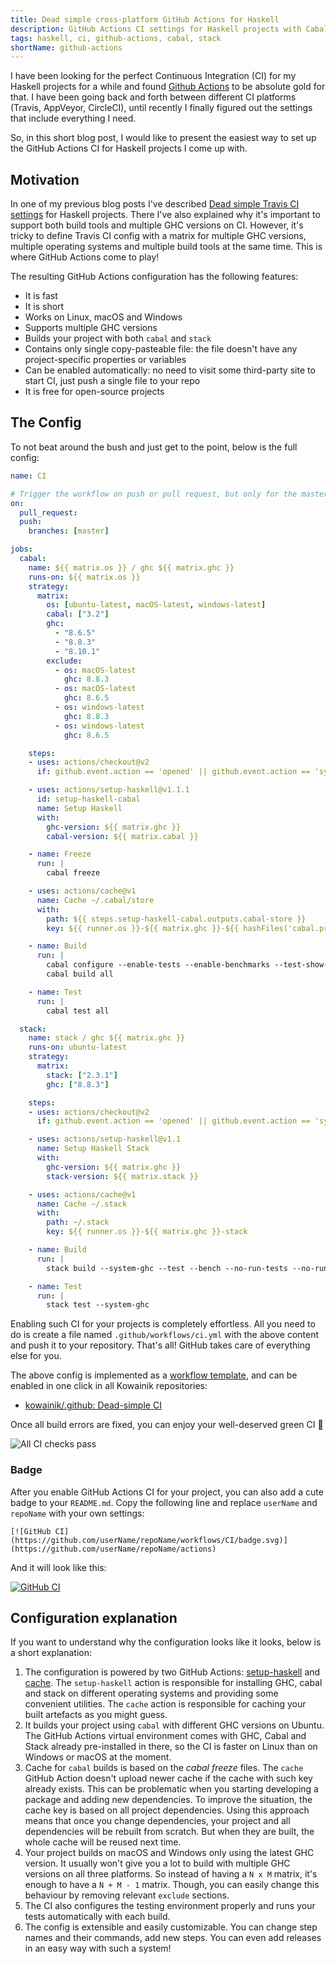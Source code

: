 ```yaml
---
title: Dead simple cross-platform GitHub Actions for Haskell
description: GitHub Actions CI settings for Haskell projects with Cabal and Stack
tags: haskell, ci, github-actions, cabal, stack
shortName: github-actions
---
```


I have been looking for the perfect Continuous Integration (CI) for my
Haskell projects for a while and found
[Github Actions](https://github.com/features/actions) to be absolute
gold for that. I have been going back and forth between different CI
platforms (Travis, AppVeyor, CircleCI), until recently I finally
figured out the settings that include everything I need.

So, in this short blog post, I would like to present the easiest way
to set up the GitHub Actions CI for Haskell projects I come up with.

## Motivation

In one of my previous blog posts I've described
[Dead simple Travis CI settings](https://kodimensional.dev/posts/2019-02-25-haskell-travis)
for Haskell projects. There I've also explained why it's important to
support both build tools and multiple GHC versions on CI. However,
it's tricky to define Travis CI config with a matrix for multiple GHC
versions, multiple operating systems and multiple build tools at the
same time. This is where GitHub Actions come to play!

The resulting GitHub Actions configuration has the following features:

* It is fast
* It is short
* Works on Linux, macOS and Windows
* Supports multiple GHC versions
* Builds your project with both `cabal` and `stack`
* Contains only single copy-pasteable file: the file doesn't have any
  project-specific properties or variables
* Can be enabled automatically: no need to visit some third-party site
  to start CI, just push a single file to your repo
* It is free for open-source projects

## The Config

To not beat around the bush and just get to the point, below is the
full config:

```yaml
name: CI

# Trigger the workflow on push or pull request, but only for the master branch
on:
  pull_request:
  push:
    branches: [master]

jobs:
  cabal:
    name: ${{ matrix.os }} / ghc ${{ matrix.ghc }}
    runs-on: ${{ matrix.os }}
    strategy:
      matrix:
        os: [ubuntu-latest, macOS-latest, windows-latest]
        cabal: ["3.2"]
        ghc:
          - "8.6.5"
          - "8.8.3"
          - "8.10.1"
        exclude:
          - os: macOS-latest
            ghc: 8.8.3
          - os: macOS-latest
            ghc: 8.6.5
          - os: windows-latest
            ghc: 8.8.3
          - os: windows-latest
            ghc: 8.6.5

    steps:
    - uses: actions/checkout@v2
      if: github.event.action == 'opened' || github.event.action == 'synchronize' || github.event.ref == 'refs/heads/master'

    - uses: actions/setup-haskell@v1.1.1
      id: setup-haskell-cabal
      name: Setup Haskell
      with:
        ghc-version: ${{ matrix.ghc }}
        cabal-version: ${{ matrix.cabal }}

    - name: Freeze
      run: |
        cabal freeze

    - uses: actions/cache@v1
      name: Cache ~/.cabal/store
      with:
        path: ${{ steps.setup-haskell-cabal.outputs.cabal-store }}
        key: ${{ runner.os }}-${{ matrix.ghc }}-${{ hashFiles('cabal.project.freeze') }}

    - name: Build
      run: |
        cabal configure --enable-tests --enable-benchmarks --test-show-details=direct
        cabal build all

    - name: Test
      run: |
        cabal test all

  stack:
    name: stack / ghc ${{ matrix.ghc }}
    runs-on: ubuntu-latest
    strategy:
      matrix:
        stack: ["2.3.1"]
        ghc: ["8.8.3"]

    steps:
    - uses: actions/checkout@v2
      if: github.event.action == 'opened' || github.event.action == 'synchronize' || github.event.ref == 'refs/heads/master'

    - uses: actions/setup-haskell@v1.1
      name: Setup Haskell Stack
      with:
        ghc-version: ${{ matrix.ghc }}
        stack-version: ${{ matrix.stack }}

    - uses: actions/cache@v1
      name: Cache ~/.stack
      with:
        path: ~/.stack
        key: ${{ runner.os }}-${{ matrix.ghc }}-stack

    - name: Build
      run: |
        stack build --system-ghc --test --bench --no-run-tests --no-run-benchmarks

    - name: Test
      run: |
        stack test --system-ghc
```

Enabling such CI for your projects is completely effortless. All you
need to do is create a file named `.github/workflows/ci.yml` with the
above content and push it to your repository. That's all! GitHub takes
care of everything else for you.

The above config is implemented as a
[workflow template](https://github.blog/2020-06-22-promote-consistency-across-your-organization-with-workflow-templates/),
and can be enabled in one click in all Kowainik repositories:

* [kowainik/.github: Dead-simple CI](https://github.com/kowainik/.github/blob/master/workflow-templates/ci.yml)

Once all build errors are fixed, you can enjoy your well-deserved
green CI 💚

![All CI checks pass](https://user-images.githubusercontent.com/4276606/81208666-54ab5580-8fc7-11ea-9464-80e67ade7d7a.png)

### Badge

After you enable GitHub Actions CI for your project, you can also add
a cute badge to your `README.md`. Copy the following line and replace
`userName` and `repoName` with your own settings:

```
[![GitHub CI](https://github.com/userName/repoName/workflows/CI/badge.svg)](https://github.com/userName/repoName/actions)
```

And it will look like this:

[![GitHub CI](https://github.com/kowainik/validation-selective/workflows/CI/badge.svg)](https://github.com/kowainik/validation-selective/actions)

## Configuration explanation

If you want to understand why the configuration looks like it looks,
below is a short explanation:

1. The configuration is powered by two GitHub Actions:
   [setup-haskell](@github(actions)) and
   [cache](@github(actions)). The `setup-haskell`
   action is responsible for installing GHC, cabal and stack on
   different operating systems and providing some convenient
   utilities. The `cache` action is responsible for caching your built
   artefacts as you might guess.
2. It builds your project using `cabal` with different GHC versions on
   Ubuntu. The GitHub Actions virtual environment comes with GHC,
   Cabal and Stack already pre-installed in there, so the CI is faster
   on Linux than on Windows or macOS at the moment.
3. Cache for `cabal` builds is based on the _cabal freeze_ files. The
   `cache` GitHub Action doesn't upload newer cache if the cache with
   such key already exists. This can be problematic when you starting
   developing a package and adding new dependencies. To improve the
   situation, the cache key is based on all project
   dependencies. Using this approach means that once you change
   dependencies, your project and all dependencies will be rebuilt
   from scratch. But when they are built, the whole cache will be
   reused next time.
4. Your project builds on macOS and Windows only using the latest GHC
   version. It usually won't give you a lot to build with multiple GHC
   versions on all three platforms. So instead of having a `N x M`
   matrix, it's enough to have a `N + M - 1` matrix. Though, you can
   easily change this behaviour by removing relevant `exclude`
   sections.
5. The CI also configures the testing environment properly and runs
   your tests automatically with each build.
6. The config is extensible and easily customizable. You can change
   step names and their commands, add new steps. You can even add
   releases in an easy way with such a system!
